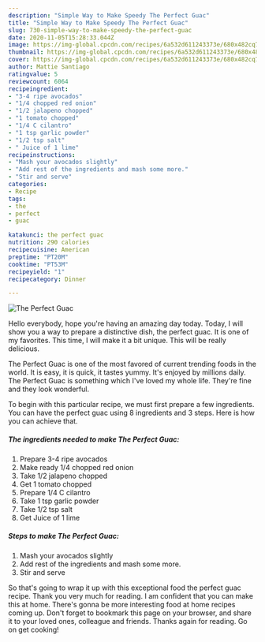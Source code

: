 ```yaml
---
description: "Simple Way to Make Speedy The Perfect Guac"
title: "Simple Way to Make Speedy The Perfect Guac"
slug: 730-simple-way-to-make-speedy-the-perfect-guac
date: 2020-11-05T15:28:33.044Z
image: https://img-global.cpcdn.com/recipes/6a532d611243373e/680x482cq70/the-perfect-guac-recipe-main-photo.jpg
thumbnail: https://img-global.cpcdn.com/recipes/6a532d611243373e/680x482cq70/the-perfect-guac-recipe-main-photo.jpg
cover: https://img-global.cpcdn.com/recipes/6a532d611243373e/680x482cq70/the-perfect-guac-recipe-main-photo.jpg
author: Mattie Santiago
ratingvalue: 5
reviewcount: 6064
recipeingredient:
- "3-4 ripe avocados"
- "1/4 chopped red onion"
- "1/2 jalapeno chopped"
- "1 tomato chopped"
- "1/4 C cilantro"
- "1 tsp garlic powder"
- "1/2 tsp salt"
- " Juice of 1 lime"
recipeinstructions:
- "Mash your avocados slightly"
- "Add rest of the ingredients and mash some more."
- "Stir and serve"
categories:
- Recipe
tags:
- the
- perfect
- guac

katakunci: the perfect guac 
nutrition: 290 calories
recipecuisine: American
preptime: "PT20M"
cooktime: "PT53M"
recipeyield: "1"
recipecategory: Dinner

---
```



![The Perfect Guac](https://img-global.cpcdn.com/recipes/6a532d611243373e/680x482cq70/the-perfect-guac-recipe-main-photo.jpg)

Hello everybody, hope you're having an amazing day today. Today, I will show you a way to prepare a distinctive dish, the perfect guac. It is one of my favorites. This time, I will make it a bit unique. This will be really delicious.



The Perfect Guac is one of the most favored of current trending foods in the world. It is easy, it is quick, it tastes yummy. It's enjoyed by millions daily. The Perfect Guac is something which I've loved my whole life. They're fine and they look wonderful.


To begin with this particular recipe, we must first prepare a few ingredients. You can have the perfect guac using 8 ingredients and 3 steps. Here is how you can achieve that.

<!--inarticleads1-->

##### The ingredients needed to make The Perfect Guac:

1. Prepare 3-4 ripe avocados
1. Make ready 1/4 chopped red onion
1. Take 1/2 jalapeno chopped
1. Get 1 tomato chopped
1. Prepare 1/4 C cilantro
1. Take 1 tsp garlic powder
1. Take 1/2 tsp salt
1. Get  Juice of 1 lime




<!--inarticleads2-->

##### Steps to make The Perfect Guac:

1. Mash your avocados slightly
1. Add rest of the ingredients and mash some more.
1. Stir and serve




So that's going to wrap it up with this exceptional food the perfect guac recipe. Thank you very much for reading. I am confident that you can make this at home. There's gonna be more interesting food at home recipes coming up. Don't forget to bookmark this page on your browser, and share it to your loved ones, colleague and friends. Thanks again for reading. Go on get cooking!
